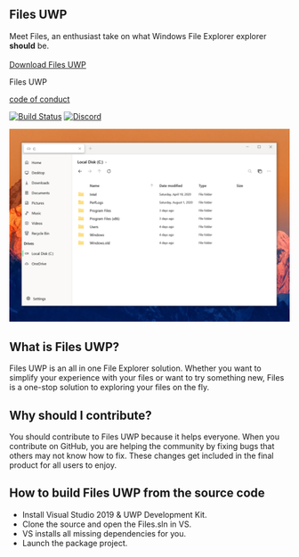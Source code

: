 ## Files UWP
Meet Files, an enthusiast take on what Windows File Explorer explorer <b>should</b> be.
<br/><br/>
<a href="https://www.microsoft.com/store/apps/9NGHP3DX8HDX">Download Files UWP</a>
<p>Files UWP </p><a href="https://github.com/files-community/files-uwp/blob/master/CODE_OF_CONDUCT.md">code of conduct</a>

[![Build Status](https://dev.azure.com/lukeblevins150823/Files%20UWP/_apis/build/status/Build%20Pipeline?branchName=master)](https://dev.azure.com/lukeblevins150823/Files%20UWP/_build/latest?definitionId=4&branchName=master)
[![Discord](https://discordapp.com/api/guilds/725513575971684472/widget.png)](https://discord.gg/mr5hVu8)

<img src="Files/Assets/FilesHome.png" width="600px">

## What is Files UWP?
Files UWP is an all in one File Explorer solution. Whether you want to simplify your experience with your files or want to try something new, Files is a one-stop solution to exploring your files on the fly.

## Why should I contribute?
You should contribute to Files UWP because it helps everyone. When you contribute on GitHub, you are helping the community by fixing bugs that others may not know how to fix. These changes get included in the final product for all users to enjoy.

## How to build Files UWP from the source code
- Install Visual Studio 2019 & UWP Development Kit.
- Clone the source and open the Files.sln in VS.
- VS installs all missing dependencies for you.
- Launch the package project.
